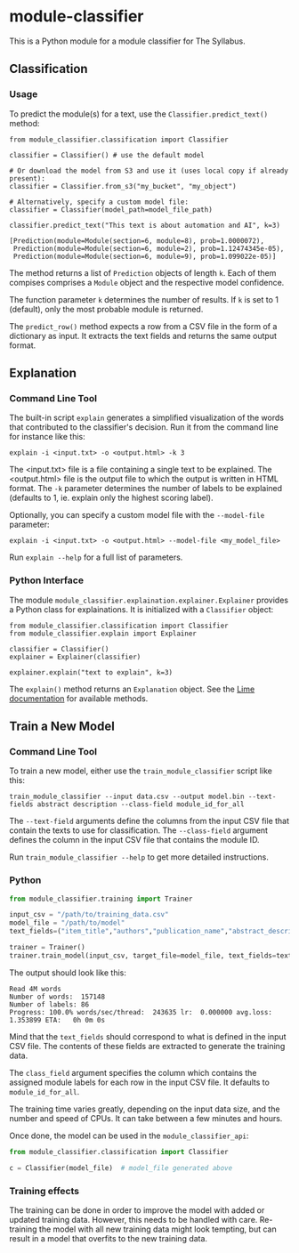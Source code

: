 # module-classifier

This is a Python module for a module classifier for The Syllabus.

## Classification

### Usage


To predict the module(s) for a text, use the `Classifier.predict_text()`
 method:
```
from module_classifier.classification import Classifier

classifier = Classifier() # use the default model

# Or download the model from S3 and use it (uses local copy if already present):
classifier = Classifier.from_s3("my_bucket", "my_object")

# Alternatively, specify a custom model file:
classifier = Classifier(model_path=model_file_path)

classifier.predict_text("This text is about automation and AI", k=3)

[Prediction(module=Module(section=6, module=8), prob=1.0000072),
 Prediction(module=Module(section=6, module=2), prob=1.12474345e-05),
 Prediction(module=Module(section=6, module=9), prob=1.099022e-05)]
```

The method returns a list of `Prediction` objects of length `k`.
Each of them compises comprises a `Module` object and the respective model 
confidence.
 
The function parameter `k` determines the number of results.
If `k` is set to 1 (default), only the most probable module is returned.

The `predict_row()` method expects a row from a CSV file in the form of a 
dictionary as input.
It extracts the text fields and returns the same output format.

## Explanation

### Command Line Tool

The built-in script `explain` generates a simplified visualization of the words that contributed to the classifier's decision.
Run it from the command line for instance like this:

```
explain -i <input.txt> -o <output.html> -k 3
```

The <input.txt> file is a file containing a single text to be explained.
The <output.html> file is the output file to which the output is written in HTML format.
The `-k` parameter determines the number of labels to be explained (defaults to 1, ie. explain only the highest scoring label).

Optionally, you can specify a custom model file with the `--model-file` parameter:

```
explain -i <input.txt> -o <output.html> --model-file <my_model_file>
```

Run `explain --help` for a full list of parameters.

### Python Interface

The module `module_classifier.explaination.explainer.Explainer` provides a Python class for explainations.
It is initialized with a `Classifier` object:

```
from module_classifier.classification import Classifier
from module_classifier.explain import Explainer

classifier = Classifier()
explainer = Explainer(classifier)

explainer.explain("text to explain", k=3)
```

The `explain()` method returns an `Explanation` object.
See the [Lime documentation](https://lime-ml.readthedocs.io/en/latest/lime.html#lime.explanation.Explanation) for available methods.




## Train a New Model

### Command Line Tool

To train a new model, either use the `train_module_classifier` script like this:

```shell
train_module_classifier --input data.csv --output model.bin --text-fields abstract description --class-field module_id_for_all
```

The `--text-field` arguments define the columns from the input CSV file that contain the texts to use for classification.
The `--class-field` argument defines the column in the input CSV file that contains the module ID.

Run `train_module_classifier --help` to get more detailed instructions.

### Python

```python
from module_classifier.training import Trainer

input_csv = "/path/to/training_data.csv"
model_file = "/path/to/model"
text_fields=("item_title","authors","publication_name","abstract_description")

trainer = Trainer()
trainer.train_model(input_csv, target_file=model_file, text_fields=text_fields)
```
The output should look like this:
```
Read 4M words
Number of words:  157148
Number of labels: 86
Progress: 100.0% words/sec/thread:  243635 lr:  0.000000 avg.loss:  1.353899 ETA:   0h 0m 0s
```

Mind that the `text_fields` should correspond to what is defined in the input CSV file.
The contents of these fields are extracted to generate the training data.  

The `class_field` argument specifies the column which contains the assigned module labels for each 
row in the input CSV file.
It defaults to `module_id_for_all`. 

The training time varies greatly, depending on the input data size, and the number and speed of CPUs.
It can take between a few minutes and hours.
 
Once done, the model can be used in the `module_classifier_api`:

```python
from module_classifier.classification import Classifier

c = Classifier(model_file)  # model_file generated above
``` 

### Training effects

The training can be done in order to improve the model with added or updated training data.
However, this needs to be handled with care.
Re-training the model with all new training data might look tempting, 
but can result in a model that overfits to the new training data. 